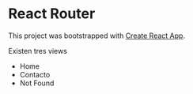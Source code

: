# React Router

This project was bootstrapped with [Create React App](https://github.com/facebook/create-react-app).

Existen tres views

* Home
* Contacto 
* Not Found


